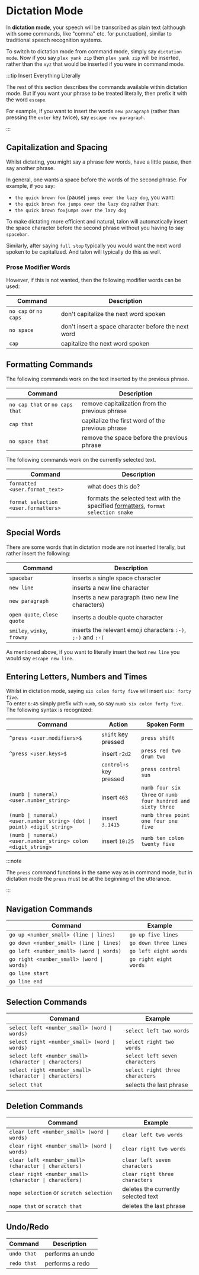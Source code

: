 # Dictation Mode

In **dictation mode**, your speech will be transcribed as plain text (although with some commands, like "comma" etc. for punctuation), similar to traditional speech recognition systems.

To switch to dictation mode from command mode, simply say `dictation mode`. Now if you say `plex yank zip` then `plex yank zip` will be inserted, rather than the `xyz` that would be inserted if you were in command mode.

:::tip Insert Everything Literally

The rest of this section describes the commands available within dictation mode.
But if you want your phrase to be treated literally, then prefix it with the word `escape`.

For example, if you want to insert the words `new paragraph` (rather than pressing the `enter` key twice), say `escape new paragraph`.


:::



## Capitalization and Spacing

Whilst dictating, you might say a  phrase few words, have a little pause, then say  another phrase.

In general, one wants a space before the words of the second phrase. For example, if you say:
- `the quick brown fox` (pause) `jumps over the lazy dog`,
you want:
- `the quick brown fox jumps over the lazy dog`
rather than:
- `the quick brown foxjumps over the lazy dog`

To make dictating more efficient and natural, talon will automatically insert the space character before the second phrase without you having to say `spacebar`.

Similarly, after saying `full stop` typically you would want the next  word spoken to be capitalized. And talon will typically do this as well.

### Prose Modifier Words

However, if this is not wanted, then the following modifier words can be used:

| Command                     | Description                                                  |
| --------------------------- | ------------------------------------------------------------ |
| `no cap` or `no caps`                  | don't capitalize the  next word   spoken                         |
| `no space`                  | don't insert a space character before the next word                          |
| `cap`                  | capitalize the  next word   spoken                          |
 
## Formatting Commands

The following commands work on the text inserted by the previous phrase.

| Command                     | Description                                                  |
| --------------------------- | ------------------------------------------------------------ |
| `no cap that` or `no caps that`                  | remove capitalization from the previous phrase             |
| `cap that`                 | capitalize the first word of the previous phrase             |
| `no space that`                 | remove the space before the previous phrase             |


The following commands work on the currently selected text.

| Command                     | Description                                                  |
| --------------------------- | ------------------------------------------------------------ |
| `formatted <user.format_text>`                 | what does this do?             |
| `format selection <user.formatters>`                 | formats the selected text with the specified [formatters](/docs/Basic%20Usage/Command%20Mode/words-and-phrases.md#), `format selection snake`            |


## Special Words

There are some words that in dictation mode are not inserted literally, but rather insert the following:

| Command                     | Description                                                  |
| --------------------------- | ------------------------------------------------------------ |
| `spacebar`                  | inserts a single space character                             |
| `new line`                  | inserts a new line character                                 |
| `new paragraph`             | inserts a new paragraph (two new line characters)            |
| `open quote`, `close quote` | inserts a double quote character                             |
| `smiley`, `winky`, `frowny` | inserts the relevant emoji characters `:-)`, `;-)` and `:-(` |

As mentioned above, if you want to literally insert the text `new line` you would say `escape new line`.


## Entering Letters, Numbers and Times

Whilst in dictation mode, saying `six colon forty five` will insert `six: forty five`.  
To enter `6:45` simply prefix with `numb`, so say `numb six colon forty five`. 
The following syntax is recognized:

| Command                                                                | Action                  | Spoken Form                                                  |
| ---------------------------------------------------------------------- | ----------------------- | ------------------------------------------------------------ |
| `^press <user.modifiers>$`                                             | `shift` key pressed     | `press shift`                                                |
| `^press <user.keys>$`                                                  | insert `r2d2`           | `press red two drum two`                                     |
|                                                                        | `control+s` key pressed | `press control sun`                                          |
| `(numb \| numeral) <user.number_string>`                               | insert `463`            | `numb four six three` or `numb four hundred and sixty three` |
| `(numb \| numeral) <user.number_string> (dot \| point) <digit_string>` | insert `3.1415`         | `numb three point one four one five`                         |
| `(numb \| numeral) <user.number_string> colon <digit_string>`          | insert `10:25`          | `numb ten colon twenty five`                                 |


:::note

The `press` command functions in the same way as in command mode, but in dictation mode the `press` must be at the beginning of the utterance. 

:::

## Navigation Commands


| Command                                 | Example                  |
| --------------------------------------- | ------------------------------------------- |
| `go up <number_small> (line \| lines)`           | `go up five lines` |
| `go down <number_small> (line \| lines)`           | `go down three lines` |
| `go left <number_small> (word \| words)`           | `go left eight words` |
| `go right <number_small> (word \| words)`           | `go right eight words` |
| `go line start`           |  |
| `go line end`           |  |


## Selection Commands

| Command                                 | Example                  |
| --------------------------------------- | ------------------------------------------- |
| `select left <number_small> (word \| words)`           | `select left two words` |
| `select right <number_small> (word \| words)`           | `select right two words` |
| `select left <number_small> (character \| characters)`           | `select left seven characters` |
| `select right <number_small> (character \| characters)`           | `select right three characters` |
| `select that`           | selects the last phrase |

## Deletion Commands

| Command                                 | Example                  |
| --------------------------------------- | ------------------------------------------- |
| `clear left <number_small> (word \| words)`           | `clear left two words` |
| `clear right <number_small> (word \| words)`           | `clear right two words` |
| `clear left <number_small> (character \| characters)`           | `clear left seven characters` |
| `clear right <number_small> (character \| characters)`           | `clear right three characters` |
| `nope selection` or `scratch selection`           | deletes the currently selected text |
| `nope that` or `scratch that`           | deletes the last phrase |


## Undo/Redo

| Command                               | Description                                                                 |
| ------------------------------------- | --------------------------------------------------------------------------- |
| `undo that`                      | performs an undo                                   |
| `redo that`            | performs a redo |

